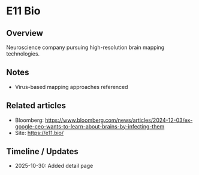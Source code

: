 # E11 Bio

## Overview
Neuroscience company pursuing high-resolution brain mapping technologies.

## Notes
- Virus-based mapping approaches referenced

## Related articles
- Bloomberg: https://www.bloomberg.com/news/articles/2024-12-03/ex-google-ceo-wants-to-learn-about-brains-by-infecting-them
- Site: https://e11.bio/

## Timeline / Updates
- 2025-10-30: Added detail page
